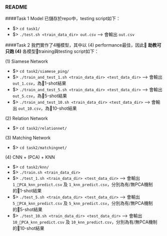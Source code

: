 ### README
####Task 1
Model 已儲存於repo中，testing script如下：
- $> `cd task1/`
- $> `./test.sh <train_data_dir> out.csv`
--> 會輸出 `out.csv`

####Task 2
我們實作了4種模型，其中以 (4) performance最佳，因此 **助教可只跑 (4)**
各模型training與testing script如下：

(1) Siamese Network
- $> `cd task2/siamese_ping/`
- $> `./train_and_test_1.sh <train_data_dir> <test_data_dir>`
--> 會輸出 `out_1.csv`，為1-shot結果
- $> `./train_and_test_5.sh <train_data_dir> <test_data_dir>`
--> 會輸出 `out_5.csv`，為5-shot結果
- $> `./train_and_test_10.sh <train_data_dir> <test_data_dir>`
--> 會輸出 `out_10.csv`，為10-shot結果

(2) Relation Network
- $> `cd task2/relationnet/`

(3) Matching Network
- $> `cd task2/matchingnet/`

(4) CNN + (PCA) + KNN
- $> `cd task2/knn/`
- $> `./train.sh <train_data_dir>`
- $> `./test_1.sh <train_data_dir> <test_data_dir>`
--> 會輸出 `1_PCA_knn_predict.csv` 及 `1_knn_predict.csv`，分別為有/無PCA機制的1-shot結果
- $> `./test_5.sh <train_data_dir> <test_data_dir>`
--> 會輸出 `5_PCA_knn_predict.csv` 及 `5_knn_predict.csv`，分別為有/無PCA機制的5-shot結果
- $> `./test_10.sh <train_data_dir> <test_data_dir>`
--> 會輸出 `10_PCA_knn_predict.csv` 及 `10_knn_predict.csv`，分別為有/無PCA機制的10-shot結果